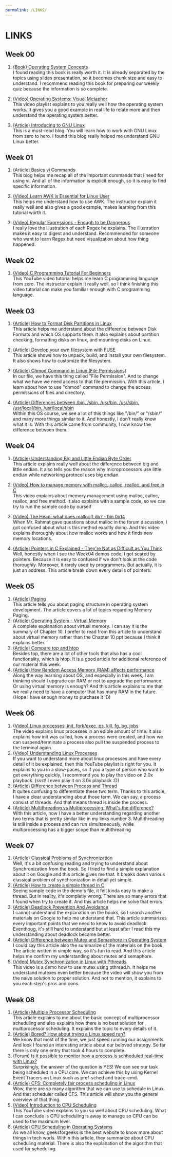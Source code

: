 ```yaml
---
permalink: /LINKS/
---
```


# LINKS

## Week 00

1. [(Book) Operating System Concepts](https://www.os-book.com/OS10/slide-dir/index.html)<br>
I found reading this book is really worth it. It is already separated by the topics using slides presentation, so it becomes chunk size and easy to understand.
I recommend reading this book for preparing our weekly quiz because the information is so complete.

2. [(Video) Operating Systems: Visual Metaphor](https://www.youtube.com/playlist?list=PLqoiDr4YpRdm_nzFhCDuj74P8ul5z7SdO)<br>
This video playlist explains to you really well how the operating system works. 
It gives you a good example in real life to relate more and then understand the operating system better.

3. [(Article) Introducing to GNU Linux](https://osp4diss.vlsm.org/Welcome2GNULinux.html)<br>
This is a must-read blog. You will learn how to work with GNU Linux from zero to hero. I found this blog really helped me understand GNU Linux better.


## Week 01

1. [(Article) Basics vi Commands](https://www.cs.colostate.edu/helpdocs/vi.html)<br>
This blog helps me recap all of the important commands that I need for using vi. And all of the information is explicit enough, so it is easy to find specific information.

2. [(Video) Learn AWK is Essential for Linux User](https://www.youtube.com/watch?v=9YOZmI-zWok&t=1079s)<br>
This helps me understand how to use AWK. The instructor explain it really well and also gives a good example, makes learning from this tutorial worth it.

3. [(Video) Regular Expressions - Enough to be Dangerous](https://www.youtube.com/watch?v=bgBWp9EIlMM)<br>
I really love the illustration of each Regex he explains. The illustration makes it easy to digest and understand. Recommended for someone who want to learn Regex but need visualization about how thing happened. 

## Week 02

1. [(Video) C Programming Tutorial For Beginners](https://www.youtube.com/watch?v=KJgsSFOSQv0)<br>
This YouTube video tutorial helps me learn C programming language from zero. The instructor explain it really well, so I think finishing this video tutorial can make you familiar enough with C programming language.

## Week 03

1. [(Article) How to Format Disk Partitions in Linux](https://phoenixnap.com/kb/linux-format-disk)<br>
This article helps me understand about the difference between Disk Formats and which OS supports them. It also explains about partition checking, formatting disks on linux, and mounting disks on Linux.

2. [(Article) Develop your own filesystem with FUSE](https://developer.ibm.com/articles/l-fuse/)<br>
This article shows how to unpack, build, and install your own filesystem. It also shows how to customize the filesystem.

3. [(Article) Chmod Command in Linux (File Permissions)](https://linuxize.com/post/chmod-command-in-linux/)<br>
In our file, we have this thing called "File Permission". And to change what we have we need access to that file permission. With this article, I learn about how to use "chmod" command to change the access permissions of files and directory.

4. [(Article) Differences between /bin, /sbin, /usr/bin, /usr/sbin, /usr/local/bin, /usr/local/sbin](https://askubuntu.com/questions/308045/differences-between-bin-sbin-usr-bin-usr-sbin-usr-local-bin-usr-local)<br>
Within this OS course, we see a lot of this things like "/bin/" or "/sbin/" and many more things similar to it. And honestly, I don't really know what it is. With this article came from community, I now know the difference between them.

## Week 04
1. [(Article) Understanding Big and Little Endian Byte Order](https://betterexplained.com/articles/understanding-big-and-little-endian-byte-order/)<br>
This article explains really well about the difference between big and little endian. It also tells you the reason why microprocessors use little endian while networking protocol uses big endian.

2. [(Video) How to manage memory with malloc, calloc, realloc, and free in C](https://www.youtube.com/watch?v=lQP4X3odvHE)<br>
This video explains about memory management using malloc, calloc, realloc, and free method. It also explains with a sample code, so we can try to run the sample code by ourself

3. [(Video) The Heap: what does malloc() do? - bin 0x14](https://www.youtube.com/watch?v=HPDBOhiKaD8)<br>
When Mr. Rahmat gave questions about malloc in the forum discussion, I got confused about what is this method exactly doing. And this video explains thoroughly about how malloc works and how it finds new memory locations.

4. [(Article) Pointers in C Explained - They're Not as Difficult as You Think](https://www.freecodecamp.org/news/pointers-in-c-are-not-as-difficult-as-you-think/)<br>
Well, honestly when I see the Week04 demos code, I got scared by pointers. Because it is easy to confused if we don't look at the code thoroughly. Moreover, it rarely used by programmers. But actually, it is just an address. This article break down every details of pointers.

## Week 05
1. [(Article) Paging](https://wiki.osdev.org/Paging)<br>
This article tells you about paging structure in operating system development. The article covers a lot of topics regarding Memory Paging.
2. [(Article) Operating System - Virtual Memory](https://www.tutorialspoint.com/operating_system/os_virtual_memory.htm)<br>
A complete explanation about virtual memory. I can say it is the summary of Chapter 10. I prefer to read from this article to understand about virtual memory rather than the Chapter 10 ppt  because I think it explains better.
3. [(Article) Compare top and htop](https://codeahoy.com/compare/top-vs-htop)<br>
Besides top, there are a lot of other tools that also has a cool functionality, which is htop. It is a good article for additional reference of our material this week.
4. [(Article) How Random Access Memory (RAM) affects performance](https://www.dell.com/support/kbdoc/en-sg/000129805/how-random-access-memory-ram-affects-performance)<br>
Along the way learning about OS, and especially in this week, I am thinking should I upgrade our RAM or not to upgrade the performance. Or using virtual memory is enough? And this article explains to me that we really need to have a computer that has many RAM in the future. (Hope I have enough money to purchase it :D)

## Week 06
1. [(Video) Linux processes, init, fork/exec, ps, kill, fg, bg, jobs](https://www.youtube.com/watch?v=TJzltwv7jJs)<br>
The video explains linux processes in an edible amount of time. It also explains how init was called, how a process were created, and how we can suspend/terminate a process also pull the suspended process to the terminal again.
2. [(Video) Understanding Linux Processes](youtube.com/playlist?list=PLtK75qxsQaMKLUENMaPlD_O2qS8ZBGjuy)<br>
If you want to understand more about linux processes and have every detail of it be explained, then this YouTube playlist is right for you. It explains to you in a slow-paces, so if you a type of person who want to get everything quickly, I recommend you to play the video on 2.0x playback. (ssst! I even play it on 3.0x playback :D)
3. [(Article) Difference between Process and Thread](https://www.geeksforgeeks.org/difference-between-process-and-thread/)<br>
It quites confusing to differentiate these two term. Thanks to this article, I have a clear understanding about those term. We can say, a process consist of threads. And that means thread is inside the process.
4. [(Article) Multithreading vs Multiprocessing: What's the difference?](https://www.guru99.com/difference-between-multiprocessing-and-multithreading.html)<br>
With this article, now I have a better understanding regarding another two terms that is pretty similar like in my links number 3. Multithreading is still inside a process and can run simultaneously, while multiprocessing has a bigger scope than multithreading

## Week 07
1. [(Article) Classical Problems of Synchronization](https://www.studytonight.com/operating-system/classical-synchronization-problems)<br>
Well, it's a bit confusing reading and trying to understand about Synchronization from the book. So I tried to find a simple explanation about it on Google and this article gives me that. It breaks down various classical problem of synchronization in detail yet simple.
2. [(Article) How to create a simple thread in C](https://www.educative.io/edpresso/how-to-create-a-simple-thread-in-c)<br>
Seeing sample code in the demo's file, it felt kinda easy to make a thread. But in reality, it's completly wrong. There are so many errors that I found when try to create it. And this article helps me solve that errors.
3. [(Article) Deadlock Prevention And Avoidance](https://www.geeksforgeeks.org/deadlock-prevention/)<br>
I cannot understand the explanation on the books, so I search another materials on Google to help me understand that. This article summarizes every important points that we need to know to avoid deadlock. Eventhoug, it's still hard to understand but at least after I read this my understanding about deadlock became better.
4. [(Article) Difference between Mutex and Semaphore in Operating System](https://afteracademy.com/blog/difference-between-mutex-and-semaphore-in-operating-system)<br>
I could say this article also the summarize of the materials on the book. The article written in simple way, so it's fun to read. And this article helps me confirm my understanding about mutex and semaphore.
5. [(Video) Mutex Synchronization in Linux with Pthreads](https://www.youtube.com/watch?v=GXXE42bkqQk)<br>
This video is a demo how to use mutex using pthread.h. It helps me understand mutexes even better because the video will show you from the naive solution to proper solution. And not to mention, it explains to you each step's pros and cons.

## Week 08
1. [(Article) Multiple Processor Scheduling](https://binaryterms.com/multiple-processor-scheduling.html)<br>
This article explains to me about the basic concept of multiprocessor scheduling and also explains how there is no best solution for multiprocessor scheduling. It explains the topic to every details of it.
2. [(Article) Bored? How about trying a Linux speed run?](https://rachelbythebay.com/w/2020/04/11/pengrun/)<br>
We know that most of the time, we just speed running our assignments. And look I found an interesting article about our beloved strategy. So far there is only one entry that took 4 hours to complete.
3. [(Forum) Is it possible to monitor how a process is schheduled real-time with Linux?](https://stackoverflow.com/questions/42553987/is-it-possible-to-monitor-how-a-process-is-scheduled-real-time-with-linux/42571692#42571692)<br>
Surprisingly, the answer of the question is YES! We can see our task being scheduled in a CPU core. We can achieve this by using Kernel Event Tracers on Linux such as pref-sched and trace-cmd.
4. [(Article) CFS: Completely fair process scheduling in Linux](https://opensource.com/article/19/2/fair-scheduling-linux)<br>
Wow, there are so many algorithm that we can use to schedule in Linux. And that scheduler called CFS. This article will show you the general overview of that thing.
5. [(Video) Introduction to CPU Scheduling](https://www.youtube.com/watch?v=EWkQl0n0w5M)<br>
This YouTube video explains to you so well about CPU scheduling. What I can conclude is CPU scheduling is away to manage so CPU can be used to the maximum level.
6. [(Article) CPU Scheduling in Operating Systems](https://www.geeksforgeeks.org/cpu-scheduling-in-operating-systems/)<br>
As we all know, geeksforgeeks is the best website to know more about things in tech worls. Within this article, they summarize about CPU scheduling material. There is also the explanation of the algorithm that used for scheduling.
